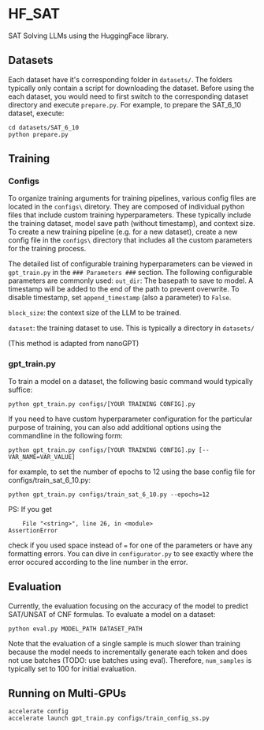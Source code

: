 # HF_SAT
SAT Solving LLMs using the HuggingFace library.

## Datasets
Each dataset have it's corresponding folder in `datasets/`. The folders typically only contain a script for downloading the dataset. Before using the each dataset, you would need to first switch to the corresponding dataset directory and execute `prepare.py`. For example, to prepare the SAT_6_10 dataset, execute:
```
cd datasets/SAT_6_10
python prepare.py
```

## Training
### Configs
To organize training arguments for training pipelines, various config files are located in the `configs\` diretory. They are composed of individual python files that include custom training hyperparameters. These typically include the training dataset, model save path (without timestamp), and context size. To create a new training pipeline (e.g. for a new dataset), create a new config file in the `configs\` directory that includes all the custom parameters for the training process.

The detailed list of configurable training hyperparameters can be viewed in `gpt_train.py` in the `### Parameters ###` section. The following configurable parameters are commonly used:
`out_dir`: The basepath to save to model. A timestamp will be added to the end of the path to prevent overwrite. To disable timestamp, set `append_timestamp` (also a parameter) to `False`.

`block_size`: the context size of the LLM to be trained.

`dataset`: the training dataset to use. This is typically a directory in `datasets/`

(This method is adapted from nanoGPT)

### gpt_train.py
To train a model on a dataset, the following basic command would typically suffice:
```
python gpt_train.py configs/[YOUR TRAINING CONFIG].py
```
If you need to have custom hyperparameter configuration for the particular purpose of training, you can also add additional options using the commandline in the following form:
```
python gpt_train.py configs/[YOUR TRAINING CONFIG].py [--VAR_NAME=VAR_VALUE]
```
for example, to set the number of epochs to 12 using the base config file for configs/train_sat_6_10.py:
```
python gpt_train.py configs/train_sat_6_10.py --epochs=12
```

PS: If you get
```
    File "<string>", line 26, in <module>
AssertionError
```
check if you used space instead of `=` for one of the parameters or have any formatting errors. You can dive in `configurator.py` to see exactly where the error occured according to the line number in the error.

## Evaluation
Currently, the evaluation focusing on the accuracy of the model to predict SAT/UNSAT of CNF formulas. To evaluate a model on a dataset:
```
python eval.py MODEL_PATH DATASET_PATH
```
Note that the evaluation of a single sample is much slower than training because the model needs to incrementally generate each token and does not use batches (TODO: use batches using eval). Therefore, `num_samples` is typically set to 100 for initial evaluation.

## Running on Multi-GPUs
```
accelerate config
accelerate launch gpt_train.py configs/train_config_ss.py
```


